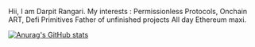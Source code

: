 Hii, I am Darpit Rangari.
My interests : Permissionless Protocols, Onchain ART, Defi Primitives
Father of unfinished projects
All day Ethereum maxi.



[![Anurag's GitHub stats](https://github-readme-stats.vercel.app/api?username=proxima424)](https://github.com/proxima424/github-readme-stats)


